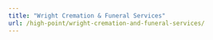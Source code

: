 ```yaml
---
title: "Wright Cremation & Funeral Services"
url: /high-point/wright-cremation-and-funeral-services/
---
```


